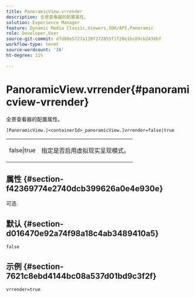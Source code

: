 ```yaml
---
title: PanoramicView.vrrender
description: 全景查看器的配置属性。
solution: Experience Manager
feature: Dynamic Media Classic,Viewers,SDK/API,Panoramic
role: Developer,User
source-git-commit: dfd80e5727a128f272855f1f28e1bc89cb2436bf
workflow-type: tm+mt
source-wordcount: '26'
ht-degree: 11%

---
```


# PanoramicView.vrrender{#panoramicview-vrrender}

全景查看器的配置属性。

`[PanoramicView.|<containerId>_panoramicView.]vrrender=false|true`

<table id="table_pan6483932C2482CA9794DDD7313FD7C"> 
 <tbody> 
  <tr> 
   <td colname="col1"> <p> <span class="codeph"> false|true</span> </p> </td> 
   <td colname="col2"> <p> 指定是否启用虚拟现实呈现模式。</p> </td> 
  </tr> 
 </tbody> 
</table>

## 属性 {#section-f42369774e2740dcb399626a0e4e930e}

可选.


## 默认 {#section-d016470e92a74f98a18c4ab3489410a5}

`false`

## 示例 {#section-7621c8ebd4144bc08a537d01bd9c3f2f}

```
vrrender=true
```
